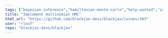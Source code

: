 ```yaml
---
tags: ["bayesian-inference","hamiltonian-monte-carlo","help-wanted","important","mcmc","probabilistic-programming","sampler","sampling-methods"]
title: "Implement multinomial HMC"
html_url: "https://github.com/blackjax-devs/blackjax/issues/383"
user: "rlouf"
repo: "blackjax-devs/blackjax"
---
```


